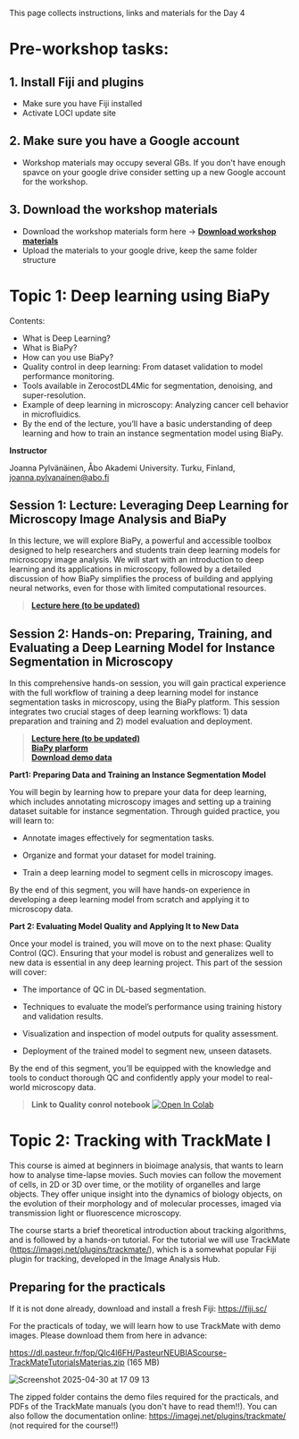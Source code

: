 This page collects instructions, links and materials for the Day 4

# Pre-workshop tasks:

## 1. Install Fiji and plugins

- Make sure you have Fiji installed
- Activate LOCI update site

## 2. Make sure you have a Google account
- Workshop materials may occupy several GBs. If you don't have enough spavce on your google drive consider setting up a new Google account for the workshop.

## 3. Download the workshop materials
- Download the workshop materials form here -> **[Download workshop materials](https://drive.google.com/drive/folders/1pb7d8rvySsq1kjn0gFqC6k04OZgwB8Qg?usp=sharing)** <br />
- Upload the materials to your google drive, keep the same folder structure


# Topic 1: Deep learning using BiaPy

Contents:

- What is Deep Learning?
- What is BiaPy?
- How can you use BiaPy?
- Quality control in deep learning: From dataset validation to model performance monitoring.
- Tools available in ZerocostDL4Mic for segmentation, denoising, and super-resolution.
- Example of deep learning in microscopy: Analyzing cancer cell behavior in microfluidics.
- By the end of the lecture, you’ll have a basic understanding of deep learning and how to train an instance segmentation model using BiaPy.

**Instructor** 

Joanna Pylvänäinen, Åbo Akademi University. Turku, Finland, joanna.pylvanainen@abo.fi

## Session 1: Lecture: Leveraging Deep Learning for Microscopy Image Analysis and BiaPy

In this lecture, we will explore BiaPy, a powerful and accessible toolbox designed to help researchers and students train deep learning models for microscopy image analysis. We will start with an introduction to deep learning and its applications in microscopy, followed by a detailed discussion of how BiaPy simplifies the process of building and applying neural networks, even for those with limited computational resources.

> **[Lecture here (to be updated)]()** <br />

## Session 2: Hands-on: Preparing, Training, and Evaluating a Deep Learning Model for Instance Segmentation in Microscopy

In this comprehensive hands-on session, you will gain practical experience with the full workflow of training a deep learning model for instance segmentation tasks in microscopy, using the BiaPy platform. This session integrates two crucial stages of deep learning workflows: 1) data preparation and training and 2) model evaluation and deployment.

> **[Lecture here (to be updated)]()** <br />
> **[BiaPy plarform](https://biapyx.github.io/)** <br />
> **[Download demo data](https://drive.google.com/drive/folders/1pb7d8rvySsq1kjn0gFqC6k04OZgwB8Qg?usp=sharing)** <br />


**Part1: Preparing Data and Training an Instance Segmentation Model**

You will begin by learning how to prepare your data for deep learning, which includes annotating microscopy images and setting up a training dataset suitable for instance segmentation. Through guided practice, you will learn to:

- Annotate images effectively for segmentation tasks.

- Organize and format your dataset for model training.

- Train a deep learning model to segment cells in microscopy images.

By the end of this segment, you will have hands-on experience in developing a deep learning model from scratch and applying it to microscopy data.

**Part 2: Evaluating Model Quality and Applying It to New Data**

Once your model is trained, you will move on to the next phase: Quality Control (QC). Ensuring that your model is robust and generalizes well to new data is essential in any deep learning project. This part of the session will cover:

- The importance of QC in DL-based segmentation.

- Techniques to evaluate the model’s performance using training history and validation results.

- Visualization and inspection of model outputs for quality assessment.

- Deployment of the trained model to segment new, unseen datasets.

By the end of this segment, you’ll be equipped with the knowledge and tools to conduct thorough QC and confidently apply your model to real-world microscopy data.


> **Link to Quality conrol notebook**
[![Open In Colab](https://colab.research.google.com/assets/colab-badge.svg)](https://colab.research.google.com/github/Image-Analysis-Hub/Pasteur-BioImage-Analysis-Course-2025/blob/main/ECI/Day_4_materials/Quality_control_notebook.ipynb)



# Topic 2: Tracking with TrackMate I

This course is aimed at beginners in bioimage analysis, that wants to learn how to analyse time-lapse movies. Such movies can follow the movement of cells, in 2D or 3D over time, or the motility of organelles and large objects. They offer unique insight into the dynamics of biology objects, on the evolution of their morphology and of molecular processes, imaged via transmission light or fluorescence microscopy. 

The course starts a brief theoretical introduction about tracking algorithms, and is followed by a hands-on tutorial. For the tutorial we will use TrackMate (https://imagej.net/plugins/trackmate/), which is a somewhat popular Fiji plugin for tracking, developed in the Image Analysis Hub.

## Preparing for the practicals

If it is not done already, download and install a fresh Fiji: https://fiji.sc/ 

For the practicals of today, we will learn how to use TrackMate with demo images. 
Please download them from here in advance:

https://dl.pasteur.fr/fop/QIc4l6FH/PasteurNEUBIAScourse-TrackMateTutorialsMaterias.zip (165 MB)

![Screenshot 2025-04-30 at 17 09 13](https://github.com/user-attachments/assets/bd548c8b-cbd2-41d0-be2e-13d607a09eb8)

The zipped folder contains the demo files required for the practicals, and PDFs of the TrackMate manuals (you don't have to read them!!).
You can also follow the documentation online: https://imagej.net/plugins/trackmate/ (not required for the course!!)





